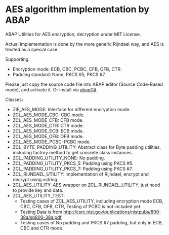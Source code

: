 # AES algorithm implementation by ABAP

ABAP Utilities for AES encryption, decryption under MIT License.

Actual Implementation is done by the more generic Rijndael way, and AES is treated as a special case.

Supporting:  
  * Encryption mode: ECB, CBC, PCBC, CFB, OFB, CTR.  
  * Padding standard: None, PKCS #5, PKCS #7.

Please just copy the source code file into ABAP editor (Source Code-Based mode), and activate it. Or install via [abapGit](http://www.abapgit.org).

Classes:  
  * ZIF_AES_MODE: Interface for different encryption mode.  
  * ZCL_AES_MODE_CBC: CBC mode.  
  * ZCL_AES_MODE_CFB: CFB mode.  
  * ZCL_AES_MODE_CTR: CTR mode.  
  * ZCL_AES_MODE_ECB: ECB mode.  
  * ZCL_AES_MODE_OFB: OFB mode.  
  * ZCL_AES_MODE_PCBC: PCBC mode.  
  * ZCL_BYTE_PADDING_UTILITY: Abstract class for Byte padding utilities, including factory method to get concrete class instances.  
  * ZCL_PADDING_UTILITY_NONE: No padding.  
  * ZCL_PADDING_UTILITY_PKCS_5: Padding using PKCS #5.  
  * ZCL_PADDING_UTILITY_PKCS_7: Padding using PKCS #7.  
  * ZCL_RIJNDAEL_UTILITY: implementation of Rijndael, encrypt and decrypt using xstring.  
  * ZCL_AES_UTILITY: AES wrapper on ZCL_RIJNDAEL_UTILITY, just need to provide key and data.  
  * ZCL_AES_UTILITY_TEST:   
    * Testing cases of ZCL_AES_UTILITY, including encryption mode ECB, CBC, CFB, OFB, CTR, Testing of PCBC is not included yet. 
	* Testing Data is from http://csrc.nist.gov/publications/nistpubs/800-38a/sp800-38a.pdf  
    * Testing cases of No padding and PKCS #7 padding, but only in ECB, CBC and CTR mode.  
  

